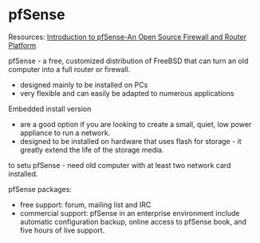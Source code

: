 # pfSense

Resources: [Introduction to pfSense-An Open Source Firewall and Router Platform](https://turbofuture.com/computers/Introduction-to-pfSense-An-Open-Source-Firewall-and-Router-Platform)

pfSense - a free, customized distribution of FreeBSD that can turn an old computer into a full router or firewall.
- designed mainly to be installed on PCs
- very flexible and can easily be adapted to numerous applications

Embedded install version
- are a good option if you are looking to create a small, quiet, low power appliance to run a network.
- designed to be installed on hardware that uses flash for storage - it greatly extend the life of the storage media.

to setu pfSense - need old computer with at least two network card installed.

pfSense packages:
- free support: forum, mailing list and IRC
- commercial support: pfSense in an enterprise environment include automatic configuration backup, online access to pfSense book, and five hours of live support. 
